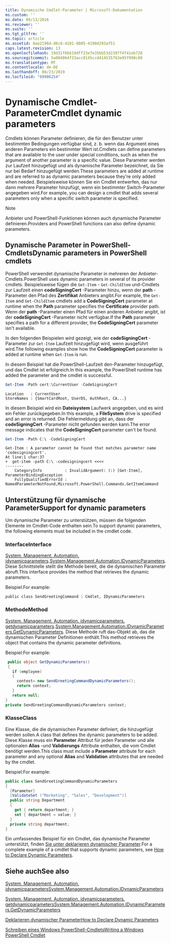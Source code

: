 ```yaml
---
title: Dynamische Cmdlet-Parameter | Microsoft-Dokumentation
ms.custom: ''
ms.date: 09/13/2016
ms.reviewer: ''
ms.suite: ''
ms.tgt_pltfrm: ''
ms.topic: article
ms.assetid: 8ae2196d-d6c8-4101-8805-4190d293af51
caps.latest.revision: 13
ms.openlocfilehash: 19d31f6b619dff23e7e35bb53d2397f4f41eb728
ms.sourcegitcommit: 5a004064f33acc0145ccd414535763e95f998c89
ms.translationtype: MT
ms.contentlocale: de-DE
ms.lasthandoff: 08/23/2019
ms.locfileid: "69986254"
---
```

# <a name="cmdlet-dynamic-parameters"></a><span data-ttu-id="cea78-102">Dynamische Cmdlet-Parameter</span><span class="sxs-lookup"><span data-stu-id="cea78-102">Cmdlet dynamic parameters</span></span>

<span data-ttu-id="cea78-103">Cmdlets können Parameter definieren, die für den Benutzer unter bestimmten Bedingungen verfügbar sind, z. b. wenn das Argument eines anderen Parameters ein bestimmter Wert ist.</span><span class="sxs-lookup"><span data-stu-id="cea78-103">Cmdlets can define parameters that are available to the user under special conditions, such as when the argument of another parameter is a specific value.</span></span> <span data-ttu-id="cea78-104">Diese Parameter werden zur Laufzeit hinzugefügt und als dynamische Parameter bezeichnet, da Sie nur bei Bedarf hinzugefügt werden.</span><span class="sxs-lookup"><span data-stu-id="cea78-104">These parameters are added at runtime and are referred to as dynamic parameters because they're only added when needed.</span></span> <span data-ttu-id="cea78-105">Beispielsweise können Sie ein Cmdlet entwerfen, das nur dann mehrere Parameter hinzufügt, wenn ein bestimmter Switch-Parameter angegeben wird.</span><span class="sxs-lookup"><span data-stu-id="cea78-105">For example, you can design a cmdlet that adds several parameters only when a specific switch parameter is specified.</span></span>

> [!NOTE]
> <span data-ttu-id="cea78-106">Anbieter und PowerShell-Funktionen können auch dynamische Parameter definieren.</span><span class="sxs-lookup"><span data-stu-id="cea78-106">Providers and PowerShell functions can also define dynamic parameters.</span></span>

## <a name="dynamic-parameters-in-powershell-cmdlets"></a><span data-ttu-id="cea78-107">Dynamische Parameter in PowerShell-Cmdlets</span><span class="sxs-lookup"><span data-stu-id="cea78-107">Dynamic parameters in PowerShell cmdlets</span></span>

<span data-ttu-id="cea78-108">PowerShell verwendet dynamische Parameter in mehreren der Anbieter-Cmdlets.</span><span class="sxs-lookup"><span data-stu-id="cea78-108">PowerShell uses dynamic parameters in several of its provider cmdlets.</span></span> <span data-ttu-id="cea78-109">Beispielsweise fügen die `Get-Item` - `Get-ChildItem` und-Cmdlets zur Laufzeit einen **codeSigningCert** -Parameter hinzu, wenn der **path** -Parameter den Pfad des **Zertifikat** Anbieters angibt.</span><span class="sxs-lookup"><span data-stu-id="cea78-109">For example, the `Get-Item` and `Get-ChildItem` cmdlets add a **CodeSigningCert** parameter at runtime when the **Path** parameter specifies the **Certificate** provider path.</span></span> <span data-ttu-id="cea78-110">Wenn der **path** -Parameter einen Pfad für einen anderen Anbieter angibt, ist der **codeSigningCert** -Parameter nicht verfügbar.</span><span class="sxs-lookup"><span data-stu-id="cea78-110">If the **Path** parameter specifies a path for a different provider, the **CodeSigningCert** parameter isn't available.</span></span>

<span data-ttu-id="cea78-111">In den folgenden Beispielen wird gezeigt, wie der **codeSigningCert** -Parameter zur `Get-Item` Laufzeit hinzugefügt wird, wenn ausgeführt wird.</span><span class="sxs-lookup"><span data-stu-id="cea78-111">The following examples show how the **CodeSigningCert** parameter is added at runtime when `Get-Item` is run.</span></span>

<span data-ttu-id="cea78-112">In diesem Beispiel hat die PowerShell-Laufzeit den-Parameter hinzugefügt, und das Cmdlet ist erfolgreich.</span><span class="sxs-lookup"><span data-stu-id="cea78-112">In this example, the PowerShell runtime has added the parameter and the cmdlet is successful.</span></span>

```powershell
Get-Item -Path cert:\CurrentUser -CodeSigningCert
```

```Output
Location   : CurrentUser
StoreNames : {SmartCardRoot, UserDS, AuthRoot, CA...}
```

<span data-ttu-id="cea78-113">In diesem Beispiel wird ein **Dateisystem** Laufwerk angegeben, und es wird ein Fehler zurückgegeben.</span><span class="sxs-lookup"><span data-stu-id="cea78-113">In this example, a **FileSystem** drive is specified and an error is returned.</span></span> <span data-ttu-id="cea78-114">Die Fehlermeldung gibt an, dass der **codeSigningCert** -Parameter nicht gefunden werden kann.</span><span class="sxs-lookup"><span data-stu-id="cea78-114">The error message indicates that the **CodeSigningCert** parameter can't be found.</span></span>

```powershell
Get-Item -Path C:\ -CodeSigningCert
```

```Output
Get-Item : A parameter cannot be found that matches parameter name 'codesigningcert'.
At line:1 char:37
+  get-item -path C:\ -codesigningcert <<<<
--------
    CategoryInfo          : InvalidArgument: (:) [Get-Item], ParameterBindingException
    FullyQualifiedErrorId : NamedParameterNotFound,Microsoft.PowerShell.Commands.GetItemCommand
```

## <a name="support-for-dynamic-parameters"></a><span data-ttu-id="cea78-115">Unterstützung für dynamische Parameter</span><span class="sxs-lookup"><span data-stu-id="cea78-115">Support for dynamic parameters</span></span>

<span data-ttu-id="cea78-116">Um dynamische Parameter zu unterstützen, müssen die folgenden Elemente im Cmdlet-Code enthalten sein.</span><span class="sxs-lookup"><span data-stu-id="cea78-116">To support dynamic parameters, the following elements must be included in the cmdlet code.</span></span>

### <a name="interface"></a><span data-ttu-id="cea78-117">Interface</span><span class="sxs-lookup"><span data-stu-id="cea78-117">Interface</span></span>

<span data-ttu-id="cea78-118">[System. Management. Automation. idynamicparameters](/dotnet/api/System.Management.Automation.IDynamicParameters).</span><span class="sxs-lookup"><span data-stu-id="cea78-118">[System.Management.Automation.IDynamicParameters](/dotnet/api/System.Management.Automation.IDynamicParameters).</span></span>
<span data-ttu-id="cea78-119">Diese Schnittstelle stellt die Methode bereit, die die dynamischen Parameter abruft.</span><span class="sxs-lookup"><span data-stu-id="cea78-119">This interface provides the method that retrieves the dynamic parameters.</span></span>

<span data-ttu-id="cea78-120">Beispiel:</span><span class="sxs-lookup"><span data-stu-id="cea78-120">For example:</span></span>

`public class SendGreetingCommand : Cmdlet, IDynamicParameters`

### <a name="method"></a><span data-ttu-id="cea78-121">Methode</span><span class="sxs-lookup"><span data-stu-id="cea78-121">Method</span></span>

<span data-ttu-id="cea78-122">[System. Management. Automation. idynamicparameters. getdynamicparameters](/dotnet/api/System.Management.Automation.IDynamicParameters.GetDynamicParameters).</span><span class="sxs-lookup"><span data-stu-id="cea78-122">[System.Management.Automation.IDynamicParameters.GetDynamicParameters](/dotnet/api/System.Management.Automation.IDynamicParameters.GetDynamicParameters).</span></span>
<span data-ttu-id="cea78-123">Diese Methode ruft das-Objekt ab, das die dynamischen Parameter Definitionen enthält.</span><span class="sxs-lookup"><span data-stu-id="cea78-123">This method retrieves the object that contains the dynamic parameter definitions.</span></span>

<span data-ttu-id="cea78-124">Beispiel:</span><span class="sxs-lookup"><span data-stu-id="cea78-124">For example:</span></span>

```csharp
 public object GetDynamicParameters()
 {
   if (employee)
   {
     context= new SendGreetingCommandDynamicParameters();
     return context;
   }
   return null;
}
private SendGreetingCommandDynamicParameters context;
```

### <a name="class"></a><span data-ttu-id="cea78-125">Klasse</span><span class="sxs-lookup"><span data-stu-id="cea78-125">Class</span></span>

<span data-ttu-id="cea78-126">Eine Klasse, die die dynamischen Parameter definiert, die hinzugefügt werden sollen.</span><span class="sxs-lookup"><span data-stu-id="cea78-126">A class that defines the dynamic parameters to be added.</span></span> <span data-ttu-id="cea78-127">Diese Klasse muss ein **Parameter** Attribut für jeden Parameter und alle optionalen **Alias** -und **Validierungs** Attribute enthalten, die vom Cmdlet benötigt werden.</span><span class="sxs-lookup"><span data-stu-id="cea78-127">This class must include a **Parameter** attribute for each parameter and any optional **Alias** and **Validation** attributes that are needed by the cmdlet.</span></span>

<span data-ttu-id="cea78-128">Beispiel:</span><span class="sxs-lookup"><span data-stu-id="cea78-128">For example:</span></span>

```csharp
public class SendGreetingCommandDynamicParameters
{
  [Parameter]
  [ValidateSet ("Marketing", "Sales", "Development")]
  public string Department
  {
    get { return department; }
    set { department = value; }
  }
  private string department;
}
```

<span data-ttu-id="cea78-129">Ein umfassendes Beispiel für ein Cmdlet, das dynamische Parameter unterstützt, finden [Sie unter deklarieren dynamischer Parameter](./how-to-declare-dynamic-parameters.md).</span><span class="sxs-lookup"><span data-stu-id="cea78-129">For a complete example of a cmdlet that supports dynamic parameters, see [How to Declare Dynamic Parameters](./how-to-declare-dynamic-parameters.md).</span></span>

## <a name="see-also"></a><span data-ttu-id="cea78-130">Siehe auch</span><span class="sxs-lookup"><span data-stu-id="cea78-130">See also</span></span>

[<span data-ttu-id="cea78-131">System. Management. Automation. idynamicparameters</span><span class="sxs-lookup"><span data-stu-id="cea78-131">System.Management.Automation.IDynamicParameters</span></span>](/dotnet/api/System.Management.Automation.IDynamicParameters)

[<span data-ttu-id="cea78-132">System. Management. Automation. idynamicparameters. getdynamicparameters</span><span class="sxs-lookup"><span data-stu-id="cea78-132">System.Management.Automation.IDynamicParameters.GetDynamicParameters</span></span>](/dotnet/api/System.Management.Automation.IDynamicParameters.GetDynamicParameters)

[<span data-ttu-id="cea78-133">Deklarieren dynamischer Parameter</span><span class="sxs-lookup"><span data-stu-id="cea78-133">How to Declare Dynamic Parameters</span></span>](./how-to-declare-dynamic-parameters.md)

[<span data-ttu-id="cea78-134">Schreiben eines Windows PowerShell-Cmdlets</span><span class="sxs-lookup"><span data-stu-id="cea78-134">Writing a Windows PowerShell Cmdlet</span></span>](./writing-a-windows-powershell-cmdlet.md)
